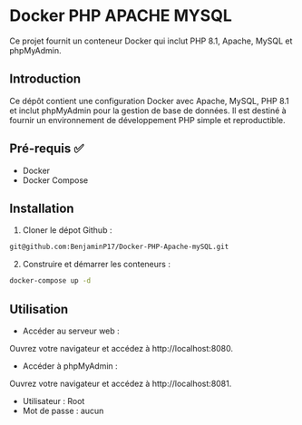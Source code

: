 # Docker PHP APACHE MYSQL

Ce projet fournit un conteneur Docker qui inclut PHP 8.1, Apache, MySQL et phpMyAdmin.

## Introduction

Ce dépôt contient une configuration Docker avec Apache, MySQL, PHP 8.1 et inclut phpMyAdmin pour la gestion de base de données. Il est destiné à fournir un environnement de développement PHP simple et reproductible.

## Pré-requis :white_check_mark:

- Docker
- Docker Compose

## Installation

1. Cloner le dépot Github :

```sh
git@github.com:BenjaminP17/Docker-PHP-Apache-mySQL.git
```

2. Construire et démarrer les conteneurs :

```sh
docker-compose up -d
```

## Utilisation

- Accéder au serveur web :

Ouvrez votre navigateur et accédez à http://localhost:8080.

- Accéder à phpMyAdmin :

Ouvrez votre navigateur et accédez à http://localhost:8081.

- Utilisateur : Root
- Mot de passe : aucun


